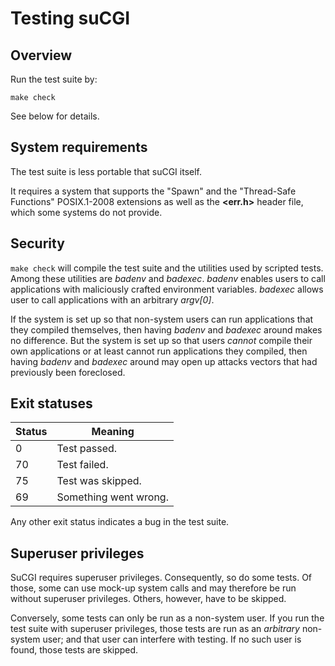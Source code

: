 # Testing suCGI

## Overview

Run the test suite by:

    make check

See below for details.


## System requirements

The test suite is less portable that suCGI itself.

It requires a system that supports the "Spawn" and the "Thread-Safe
Functions" POSIX.1-2008 extensions as well as the **<err.h>** header
file, which some systems do not provide.


## Security

`make check` will compile the test suite and the utilities used by scripted
tests. Among these utilities are *badenv* and *badexec*. *badenv* enables
users to call applications with maliciously crafted environment variables.
*badexec* allows user to call applications with an arbitrary *argv[0]*.

If the system is set up so that non-system users can run applications that
they compiled themselves, then having *badenv* and *badexec* around makes
no difference. But the system is set up so that users *cannot* compile their
own applications or at least cannot run applications they compiled, then
having *badenv* and *badexec* around may open up attacks vectors that
had previously been foreclosed.


## Exit statuses

| Status        | Meaning               |
| ------------- | --------------------- |
| 0             | Test passed.          |
| 70            | Test failed.          |
| 75            | Test was skipped.     |
| 69            | Something went wrong. |

Any other exit status indicates a bug in the test suite.


## Superuser privileges

SuCGI requires superuser privileges. Consequently, so do some tests.
Of those, some can use mock-up system calls and may therefore be run
without superuser privileges. Others, however, have to be skipped.

Conversely, some tests can only be run as a non-system user. If you
run the test suite with superuser privileges, those tests are run as
an *arbitrary* non-system user; and that user can interfere with
testing. If no such user is found, those tests are skipped.
